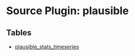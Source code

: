 # Source Plugin: plausible

## Tables

- [plausible_stats_timeseries](../../../../../website/tables/plausible/plausible_stats_timeseries.md)